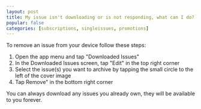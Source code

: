 ```yaml
---
layout: post
title: My issue isn't downloading or is not responding, what can I do?
popular: false
categories: [subscriptions, singleissues, promotions]
---
```

To remove an issue from your device follow these steps:

1. Open the app menu and tap "Downloaded Issues"
2. In the Downloaded Issues screen, tap "Edit" in the top right corner
3. Select the issue(s) you want to archive by tapping the small circle to the left of the cover image
4. Tap Remove" in the bottom right corner

You can always download any issues you already own, they will be available to you forever.
